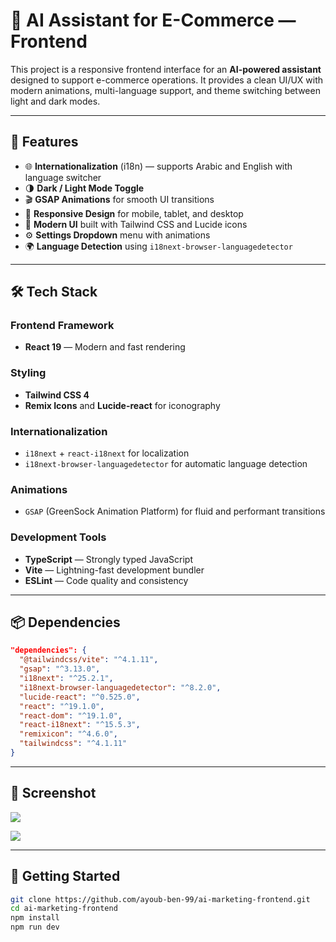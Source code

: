 
# 🧠 AI Assistant for E-Commerce — Frontend

This project is a responsive frontend interface for an **AI-powered assistant** designed to support e-commerce operations. It provides a clean UI/UX with modern animations, multi-language support, and theme switching between light and dark modes.

---

## 🚀 Features

- 🌐 **Internationalization** (i18n) — supports Arabic and English with language switcher
- 🌗 **Dark / Light Mode Toggle**
- 🎬 **GSAP Animations** for smooth UI transitions
- 📱 **Responsive Design** for mobile, tablet, and desktop
- 🎨 **Modern UI** built with Tailwind CSS and Lucide icons
- ⚙️ **Settings Dropdown** menu with animations
- 🌍 **Language Detection** using `i18next-browser-languagedetector`

---

## 🛠️ Tech Stack

### Frontend Framework
- **React 19** — Modern and fast rendering

### Styling
- **Tailwind CSS 4**
- **Remix Icons** and **Lucide-react** for iconography

### Internationalization
- `i18next` + `react-i18next` for localization
- `i18next-browser-languagedetector` for automatic language detection

### Animations
- `GSAP` (GreenSock Animation Platform) for fluid and performant transitions

### Development Tools
- **TypeScript** — Strongly typed JavaScript
- **Vite** — Lightning-fast development bundler
- **ESLint** — Code quality and consistency

---

## 📦 Dependencies

```json
"dependencies": {
  "@tailwindcss/vite": "^4.1.11",
  "gsap": "^3.13.0",
  "i18next": "^25.2.1",
  "i18next-browser-languagedetector": "^8.2.0",
  "lucide-react": "^0.525.0",
  "react": "^19.1.0",
  "react-dom": "^19.1.0",
  "react-i18next": "^15.5.3",
  "remixicon": "^4.6.0",
  "tailwindcss": "^4.1.11"
}
````

---

## 📸 Screenshot

![](./public/Screen%20dark.png)

![](./public/Screen%20light.png)


---

## 🧪 Getting Started

```bash
git clone https://github.com/ayoub-ben-99/ai-marketing-frontend.git
cd ai-marketing-frontend
npm install
npm run dev
```
